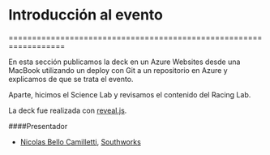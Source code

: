 # Introducción al evento
==================================================================

En esta sección publicamos la deck en un Azure Websites desde una MacBook utilizando un deploy con Git a un repositorio en Azure y explicamos de que se trata el evento.

Aparte, hicimos el Science Lab y revisamos el contenido del Racing Lab.

La deck fue realizada con [reveal.js](http://lab.hakim.se/reveal-js).

####Presentador
- [Nicolas Bello Camilletti](https://www.linkedin.com/in/nbellocamilletti), [Southworks](http://southworks.com/)
